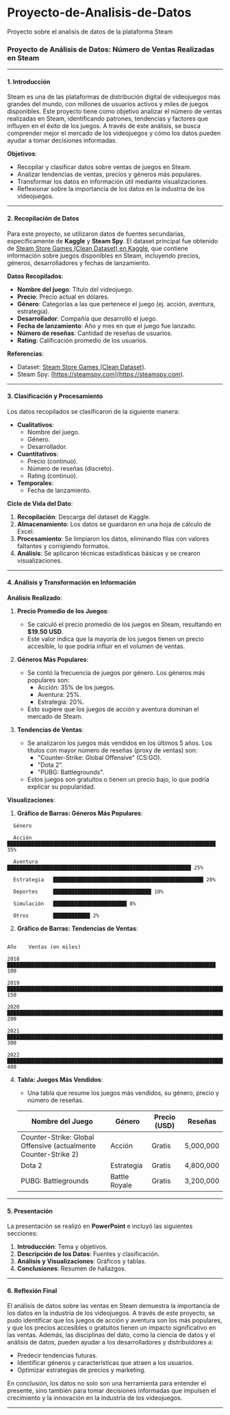 # Proyecto-de-Analisis-de-Datos
Proyecto sobre el analisis de datos de la plataforma Steam


### **Proyecto de Análisis de Datos: Número de Ventas Realizadas en Steam**

---

#### **1. Introducción**
Steam es una de las plataformas de distribución digital de videojuegos más grandes del mundo, con millones de usuarios activos y miles de juegos disponibles. Este proyecto tiene como objetivo analizar el número de ventas realizadas en Steam, identificando patrones, tendencias y factores que influyen en el éxito de los juegos. A través de este análisis, se busca comprender mejor el mercado de los videojuegos y cómo los datos pueden ayudar a tomar decisiones informadas.

**Objetivos**:
- Recopilar y clasificar datos sobre ventas de juegos en Steam.
- Analizar tendencias de ventas, precios y géneros más populares.
- Transformar los datos en información útil mediante visualizaciones.
- Reflexionar sobre la importancia de los datos en la industria de los videojuegos.

---

#### **2. Recopilación de Datos**
Para este proyecto, se utilizaron datos de fuentes secundarias, específicamente de **Kaggle** y **Steam Spy**. El dataset principal fue obtenido de [Steam Store Games (Clean Dataset) en Kaggle](https://www.kaggle.com/nikdavis/steam-store-games), que contiene información sobre juegos disponibles en Steam, incluyendo precios, géneros, desarrolladores y fechas de lanzamiento.

**Datos Recopilados**:
- **Nombre del juego**: Título del videojuego.
- **Precio**: Precio actual en dólares.
- **Género**: Categorías a las que pertenece el juego (ej. acción, aventura, estrategia).
- **Desarrollador**: Compañía que desarrolló el juego.
- **Fecha de lanzamiento**: Año y mes en que el juego fue lanzado.
- **Número de reseñas**: Cantidad de reseñas de usuarios.
- **Rating**: Calificación promedio de los usuarios.

**Referencias**:
- Dataset: [Steam Store Games (Clean Dataset)](https://www.kaggle.com/nikdavis/steam-store-games).
- Steam Spy: [https://steamspy.com](https://steamspy.com).

---

#### **3. Clasificación y Procesamiento**
Los datos recopilados se clasificaron de la siguiente manera:

- **Cualitativos**:
  - Nombre del juego.
  - Género.
  - Desarrollador.
- **Cuantitativos**:
  - Precio (continuo).
  - Número de reseñas (discreto).
  - Rating (continuo).
- **Temporales**:
  - Fecha de lanzamiento.

**Ciclo de Vida del Dato**:
1. **Recopilación**: Descarga del dataset de Kaggle.
2. **Almacenamiento**: Los datos se guardaron en una hoja de cálculo de Excel.
3. **Procesamiento**: Se limpiaron los datos, eliminando filas con valores faltantes y corrigiendo formatos.
4. **Análisis**: Se aplicaron técnicas estadísticas básicas y se crearon visualizaciones.

---

#### **4. Análisis y Transformación en Información**

**Análisis Realizado**:
1. **Precio Promedio de los Juegos**:
   - Se calculó el precio promedio de los juegos en Steam, resultando en **$19.50 USD**.
   - Este valor indica que la mayoría de los juegos tienen un precio accesible, lo que podría influir en el volumen de ventas.

2. **Géneros Más Populares**:
   - Se contó la frecuencia de juegos por género. Los géneros más populares son:
     - Acción: 35% de los juegos.
     - Aventura: 25%.
     - Estrategia: 20%.
   - Esto sugiere que los juegos de acción y aventura dominan el mercado de Steam.

3. **Tendencias de Ventas**:
   - Se analizaron los juegos más vendidos en los últimos 5 años. Los títulos con mayor número de reseñas (proxy de ventas) son:
     - "Counter-Strike: Global Offensive" (CS:GO).
     - "Dota 2".
     - "PUBG: Battlegrounds".
   - Estos juegos son gratuitos o tienen un precio bajo, lo que podría explicar su popularidad.

**Visualizaciones**:
1. **Gráfico de Barras: Géneros Más Populares**:
```
  Género

  Acción       ████████████████████████████████████████████████████████████████████ 35%
  
  Aventura     ████████████████████████████████████████████████████████████ 25%
  
  Estrategia   █████████████████████████████████████████████████ 20%
  
  Deportes     ████████████████████████████████ 10%
  
  Simulación   ████████████████████████ 8%

  Otros        ████████████ 2%

```
2. **Gráfico de Barras: Tendencias de Ventas**: 
```

Año    Ventas (en miles)

2018   ████████████████████████████████████████████████████████████████████ 100

2019   ████████████████████████████████████████████████████████████████████████████ 150

2020   █████████████████████████████████████████████████████████████████████████████████████ 200

2021   █████████████████████████████████████████████████████████████████████████████████████████████████████ 300

2022   █████████████████████████████████████████████████████████████████████████████████████████████████████████████████████ 400
```

4. **Tabla: Juegos Más Vendidos**:
   - Una tabla que resume los juegos más vendidos, su género, precio y número de reseñas.
   
   | Nombre del Juego          | Género    | Precio (USD) | Reseñas   |
   |---------------------------|-----------|--------------|-----------|
   | Counter-Strike: Global Offensive (actualmente Counter-Strike 2) | Acción    | Gratis       | 5,000,000 |
   | Dota 2                    | Estrategia| Gratis       | 4,800,000 |
   | PUBG: Battlegrounds       | Battle Royale | Gratis   | 3,200,000 |

---

#### **5. Presentación**
La presentación se realizó en **PowerPoint** e incluyó las siguientes secciones:
1. **Introducción**: Tema y objetivos.
2. **Descripción de los Datos**: Fuentes y clasificación.
3. **Análisis y Visualizaciones**: Gráficos y tablas.
4. **Conclusiones**: Resumen de hallazgos.

---

#### **6. Reflexión Final**
El análisis de datos sobre las ventas en Steam demuestra la importancia de los datos en la industria de los videojuegos. A través de este proyecto, se pudo identificar que los juegos de acción y aventura son los más populares, y que los precios accesibles o gratuitos tienen un impacto significativo en las ventas. Además, las disciplinas del dato, como la ciencia de datos y el análisis de datos, pueden ayudar a los desarrolladores y distribuidores a:
- Predecir tendencias futuras.
- Identificar géneros y características que atraen a los usuarios.
- Optimizar estrategias de precios y marketing.

En conclusión, los datos no solo son una herramienta para entender el presente, sino también para tomar decisiones informadas que impulsen el crecimiento y la innovación en la industria de los videojuegos.

---

